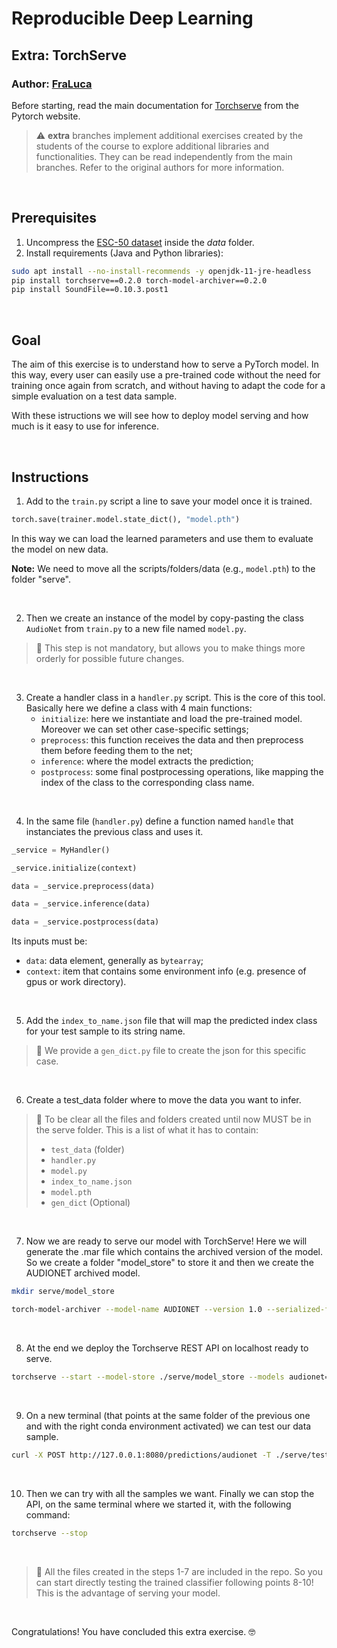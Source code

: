 # Reproducible Deep Learning
## Extra: TorchServe
### Author: [FraLuca](https://github.com/FraLuca)

Before starting, read the main documentation for [Torchserve](https://pytorch.org/serve/) from the Pytorch website.

> :warning: **extra** branches implement additional exercises created by the students of the course to explore additional libraries and functionalities. They can be read independently from the main branches. Refer to the original authors for more information.

&nbsp;


## Prerequisites

1. Uncompress the [ESC-50 dataset](https://github.com/karolpiczak/ESC-50) inside the *data* folder.
2. Install requirements (Java and Python libraries):

```bash
sudo apt install --no-install-recommends -y openjdk-11-jre-headless
pip install torchserve==0.2.0 torch-model-archiver==0.2.0
pip install SoundFile==0.10.3.post1
```

&nbsp;


## Goal

The aim of this exercise is to understand how to serve a PyTorch model. In this way, every user can easily use a pre-trained code without the need for training once again from scratch, and without having to adapt the code for a simple evaluation on a test data sample.

With these istructions we will see how to deploy model serving and how much is it easy to use for inference.


&nbsp;

## Instructions


1. Add to the `train.py` script a line to save your model once it is trained.

```python
torch.save(trainer.model.state_dict(), "model.pth")
```

In this way we can load the learned parameters and use them to evaluate the model on new data.


**Note:** We need to move all the scripts/folders/data (e.g., `model.pth`) to the folder "serve".

&nbsp;

2. Then we create an instance of the model by copy-pasting the class `AudioNet` from `train.py` to a new file named `model.py`.

> :speech_balloon: This step is not mandatory, but allows you to make things more orderly for possible future changes.


&nbsp;

3. Create a handler class in a `handler.py` script. This is the core of this tool.
  Basically here we define a class with 4 main functions:
    - `initialize`: here we instantiate and load the pre-trained model. Moreover we can set other case-specific settings;
    - `preprocess`: this function receives the data and then preprocess them before feeding them to the net;
    - `inference`: where the model extracts the prediction;
    - `postprocess`: some final postprocessing operations, like mapping the index of the class to the corresponding class name.


&nbsp;


4. In the same file (`handler.py`) define a function named `handle` that instanciates the previous class and uses it.

```python
_service = MyHandler()

_service.initialize(context)

data = _service.preprocess(data)

data = _service.inference(data)

data = _service.postprocess(data)
```

Its inputs must be:
  - `data`: data element, generally as `bytearray`;
  - `context`: item that contains some environment info (e.g. presence of gpus or work directory).


&nbsp;


5. Add the `index_to_name.json` file that will map the predicted index class for your test sample to its string name.

> :speech_balloon: We provide a `gen_dict.py` file to create the json for this specific case.

&nbsp;

6. Create a test_data folder where to move the data you want to infer.


> :speech_balloon: To be clear all the files and folders created until now MUST be in the serve folder. This is a list of what it has to contain:
>   - `test_data` (folder)
>   - `handler.py`
>   - `model.py`
>   - `index_to_name.json`
>   - `model.pth`
>   - `gen_dict` (Optional)

&nbsp;

7. Now we are ready to serve our model with TorchServe! Here we will generate the .mar file which contains the archived version of the model. So we create a folder "model_store" to store it and then we create the AUDIONET archived model. 

```bash
mkdir serve/model_store

torch-model-archiver --model-name AUDIONET --version 1.0 --serialized-file ./serve/model.pth --model-file ./serve/model.py --handler ./serve/handler.py --export-path ./serve/model_store -f --extra-files ./configs/default.yaml,./serve/index_to_name.json
```

&nbsp;

8. At the end we deploy the Torchserve REST API on localhost ready to serve.

```bash
torchserve --start --model-store ./serve/model_store --models audionet=AUDIONET.mar --no-config-snapshots
```

&nbsp;

9. On a new terminal (that points at the same folder of the previous one and with the right conda environment activated) we can test our data sample.

```bash
curl -X POST http://127.0.0.1:8080/predictions/audionet -T ./serve/test_data/1-14262-A-37.wav
```

&nbsp;

10. Then we can try with all the samples we want. Finally we can stop the API, on the same terminal where we started it, with the following command:

```bash
torchserve --stop
```

&nbsp;

> :speech_balloon: All the files created in the steps 1-7 are included in the repo. So you can start directly testing the trained classifier following points 8-10! This is the advantage of serving your model.


&nbsp;

Congratulations! You have concluded this extra exercise. :nerd_face:


